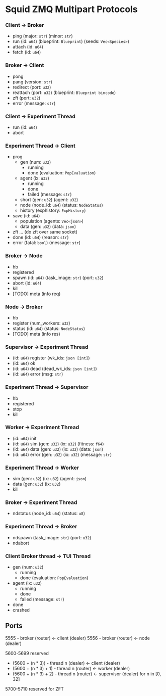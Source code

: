 # Squid ZMQ Multipart Protocols

### Client -> Broker

- ping (major: `str`) (minor: `str`)
- run (id: `u64`) (blueprint: `Blueprint`) (seeds: `Vec<Species>`)
- attach (id: `u64`)
- fetch (id: `u64`)

### Broker -> Client

- pong
- pang (version: `str`)
- redirect (port: `u32`)
- reattach (port: `u32`) (blueprint: `Blueprint bincode`)
- zft (port: `u32`)
- error (message: `str`)

### Client -> Experiment Thread

- run (id: `u64`)
- abort

### Experiment Thread -> Client

- prog
  - gen (num: `u32`)
    - running
    - done (evaluation: `PopEvaluation`)
  - agent (ix: `u32`)
    - running
    - done
    - failed (message: `str`)
  - short (gen: `u32`) (agent: `u32`)
  - node (node_id: `u64`) (status: `NodeStatus`)
  - history (exphistory: `ExpHistory`)
- save (id: `u64`)
  - population (agents: `Vec<json>`)
  - data (gen: `u32`) (data: `json`)
- zft ... (do zft over same socket)
- done (id: `u64`) (reason: `str`)
- error (fatal: `bool`) (message: `str`)

### Broker -> Node

- hb
- registered
- spawn (id: `u64`) (task_image: `str`) (port: `u32`)
- abort (id: `u64`)
- kill
- [TODO] meta (info req)

### Node -> Broker

- hb
- register (num_workers: `u32`)
- status (id: `u64`) (status: `NodeStatus`)
- [TODO] meta (info res)

### Supervisor -> Experiment Thread

- (id: `u64`) register (wk_ids: `json [int]`)
- (id: `u64`) ok
- (id: `u64`) dead (dead_wk_ids: `json [int]`)
- (id: `u64`) error (msg: `str`)

### Experiment Thread -> Supervisor

- hb
- registered
- stop
- kill

### Worker -> Experiment Thread

- (id: `u64`) init
- (id: `u64`) sim (gen: `u32`) (ix: `u32`) (fitness: `f64`)
- (id: `u64`) data (gen: `u32`) (ix: `u32`) (data: `json`)
- (id: `u64`) error (gen: `u32`) (ix: `u32`) (message: `str`)

### Experiment Thread -> Worker

- sim (gen: `u32`) (ix: `u32`) (agent: `json`)
- data (gen: `u32`) (ix: `u32`)
- kill

### Broker -> Experiment Thread

- ndstatus (node_id: `u64`) (status: `u8`)

### Experiment Thread -> Broker

- ndspawn (task_image: `str`) (port: `u32`)
- ndabort

### Client Broker thread -> TUI Thread

- gen (num: `u32`)
  - running
  - done (evaluation: `PopEvaluation`)
- agent (ix: `u32`)
  - running
  - done
  - failed (message: `str`)
- done
- crashed

## Ports

5555 - broker (router) <- client (dealer)
5556 - broker (router) <- node (dealer)

5600-5699 reserved

- (5600 + (n \* 3)) - thread n (dealer) <- client (dealer)
- (5600 + (n \* 3) + 1) - thread n (router) <- worker (dealer)
- (5600 + (n \* 3) + 2) - thread n (router) <- supervisor (dealer)
  for n in [0, 32]

5700-5710 reserved for ZFT
